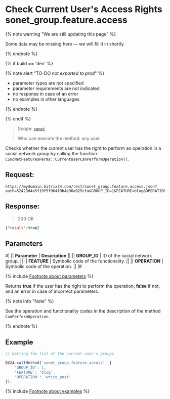 # Check Current User's Access Rights sonet_group.feature.access

{% note warning "We are still updating this page" %}

Some data may be missing here — we will fill it in shortly.

{% endnote %}

{% if build == 'dev' %}

{% note alert "TO-DO _not exported to prod_" %}

- parameter types are not specified
- parameter requirements are not indicated
- no response in case of an error
- no examples in other languages

{% endnote %}

{% endif %}

> Scope: [`sonet`](../scopes/permissions.md)
>
> Who can execute the method: any user

Checks whether the current user has the right to perform an operation in a social network group by calling the function `CSocNetFeaturesPerms::CurrentUserCanPerformOperation()`.

## Request:

```http
https://mydomain.bitrix24.com/rest/sonet_group.feature.access.json?auth=52423d4a5f19f5f964f9b4e96a925cfa&GROUP_ID=1&FEATURE=blog&OPERATION=write_post
```

## Response:

>200 OK

```json
{"result":true}
```

## Parameters

#|
|| **Parameter** | **Description** ||
|| **GROUP_ID** | ID of the social network group. ||
|| **FEATURE** | Symbolic code of the functionality. ||
|| **OPERATION** | Symbolic code of the operation. ||
|#

{% include [Footnote about parameters](../../_includes/required.md) %}

Returns **true** if the user has the right to perform the operation, **false** if not, and an error in case of incorrect parameters.

{% note info "Note" %}

See the operation and functionality codes in the description of the method `CanPerformOperation`.

{% endnote %}

## Example

```js
// Getting the list of the current user's groups

BX24.callMethod('sonet_group.feature.access', {
    'GROUP_ID': 1,
    'FEATURE': 'blog',
    'OPERATION': 'write_post'
});
```
{% include [Footnote about examples](../../_includes/examples.md) %}